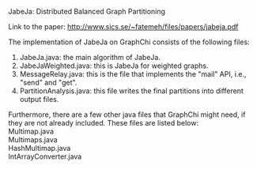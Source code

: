 
JabeJa: Distributed Balanced Graph Partitioning

Link to the paper: http://www.sics.se/~fatemeh/files/papers/jabeja.pdf


The implementation of JabeJa on GraphChi consists of the following files:<br>
1. JabeJa.java: the main algorithm of JabeJa.<br>
2. JabeJaWeighted.java: this is JabeJa for weighted graphs.<br>
3. MessageRelay.java: this is the file that implements the "mail" API, i.e., "send" and "get".<br>
4. PartitionAnalysis.java: this file writes the final partitions into different output files.<br>


Furthermore, there are a few other java files that GraphChi might need, if they are not already included. These files are listed below:<br>
Multimap.java<br>
Multimaps.java<br>
HashMultimap.java<br>
IntArrayConverter.java<br>
